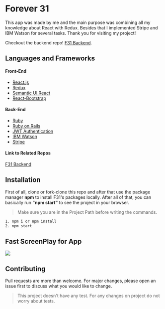# Forever 31
This app was made by me and the main purpose was combining all my knowledge about React with Redux. Besides that I implemented Stripe and IBM Watson for several tasks. Thank you for visiting my project!

Checkout the backend repo! [F31 Backend](https://github.com/emskaplann/forever-31-api).
## Languages and Frameworks
#### Front-End
* [React.js](https://reactjs.org/)
* [Redux](https://redux.js.org/)
* [Semantic UI React](https://react.semantic-ui.com/)
* [React-Bootstrap](https://react-bootstrap.github.io/)

#### Back-End
* [Ruby](https://www.ruby-lang.org/tr/)
* [Ruby on Rails](https://rubyonrails.org/)
* [JWT Authentication](https://jwt.io/)
* [IBM Watson](https://www.ibm.com/watson)
* [Stripe](https://stripe.com/)

#### Link to Related Repos
[F31 Backend](https://github.com/emskaplann/forever-31-api)

## Installation
First of all, clone or fork-clone this repo and after that use the package manager **npm** to install F31's packages locally. After all of that, you can basically run **"npm start"** to see the project in your browser.
> Make sure you are in the Project Path before writing the commands.

```bash
1. npm i or npm install
2. npm start
```
## Fast ScreenPlay for App
![](https://media.giphy.com/media/LSvWVRbZmfvjD3Cwdf/giphy.gif)

## Contributing
Pull requests are more than welcome. For major changes, please open an issue first to discuss what you would like to change.

> This project doesn't have any test. For any changes on project do not worry about tests.
